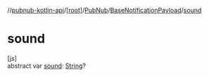 //[pubnub-kotlin-api](../../../../index.md)/[[root]](../../index.md)/[PubNub](../index.md)/[BaseNotificationPayload](index.md)/[sound](sound.md)

# sound

[js]\
abstract var [sound](sound.md): [String](https://kotlinlang.org/api/latest/jvm/stdlib/kotlin-stdlib/kotlin/-string/index.html)?
